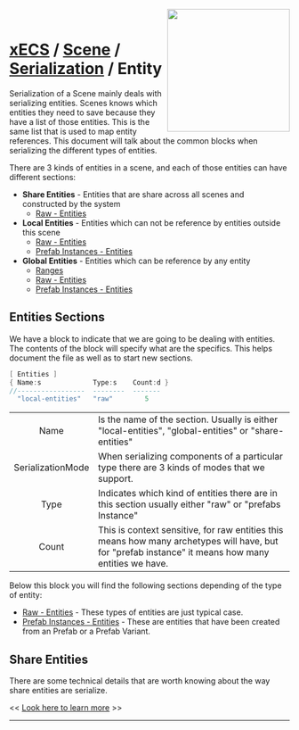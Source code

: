 <img src="https://i.imgur.com/TyjrCTS.jpg" align="right" width="220px" /><br>
# [xECS](xecs.md) / [Scene](xecs_scene.md) / [Serialization](xecs_scene_serialization.md) / Entity

Serialization of a Scene mainly deals with serializing entities. Scenes knows which entities they need to save because they have a list of those entities. This is the same list that is used to map entity references. This document will talk about the common blocks when serializing the different types of entities.

There are 3 kinds of entities in a scene, and each of those entities can have different sections:

* **Share Entities** - Entities that are share across all scenes and constructed by the system
  * [Raw - Entities](xecs_scene_serialization_entity_raw.md)
* **Local Entities** - Entities which can not be reference by entities outside this scene
  * [Raw - Entities](xecs_scene_serialization_entity_raw.md)
  * [Prefab Instances - Entities](xecs_scene_serialization_entity_prefab_instances.md)
* **Global Entities** - Entities which can be reference by any entity
  * [Ranges](xecs_scene_serialization_ranges.md)
  * [Raw - Entities](xecs_scene_serialization_entity_raw.md)
  * [Prefab Instances - Entities](xecs_scene_serialization_entity_prefab_instances.md)
## Entities Sections

We have a block to indicate that we are going to be dealing with entities. The contents of the block will specify what are the specifics. This helps document the file as well as to start new sections.

~~~cpp
[ Entities ]
{ Name:s             Type:s    Count:d }
//-----------------  --------  -------
  "local-entities"   "raw"        5
~~~

|||
|:------------------:|-------------|
| Name               | Is the name of the section. Usually is either "local-entities", "global-entities" or "share-entities"    |
| SerializationMode  | When serializing components of a particular type there are 3 kinds of modes that we support.             |
| Type               | Indicates which kind of entities there are in this section usually either "raw" or "prefabs Instance"    |
| Count              | This is context sensitive, for raw entities this means how many archetypes will have, but for "prefab instance" it means how many entities we have. |

Below this block you will find the following sections depending of the type of entity:

* [Raw - Entities](xecs_scene_serialization_entity_raw.md) - These types of entities are just typical case.
* [Prefab Instances - Entities](xecs_scene_serialization_entity_prefab_instances.md) - These are entities that have been created from an Prefab or a Prefab Variant.

## Share Entities 

There are some technical details that are worth knowing about the way share entities are serialize.

<< [Look here to learn more](xecs_scene_serialization_entity_shared.md) >>



---
